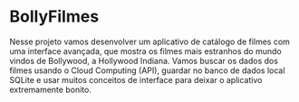 # BollyFilmes
Nesse projeto vamos desenvolver um aplicativo de catálogo de filmes com uma interface avançada, que mostra os filmes mais estranhos do mundo vindos de Bollywood, a Hollywood Indiana. Vamos buscar os dados dos filmes usando o Cloud Computing (API), guardar no banco de dados local SQLite e usar muitos conceitos de interface para deixar o aplicativo extremamente bonito.

